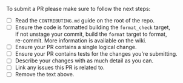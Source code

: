 <!-- Thank you for contributing to osquery! -->

To submit a PR please make sure to follow the next steps:

- [ ] Read the `CONTRIBUTING.md` guide on the root of the repo.
- [ ] Ensure the code is formatted building the `format_check` target,  
      if not unstage your commit, build the `format` target to format,  
      re-commit. More information is available on the wiki.
- [ ] Ensure your PR contains a single logical change.
- [ ] Ensure your PR contains tests for the changes you're submitting.
- [ ] Describe your changes with as much detail as you can.
- [ ] Link any issues this PR is related to.
- [ ] Remove the text above.

<!--

The PR will be reviewed by an osquery committer.
Here are some common things we look for:

- Common utilities within `./osquery/utils` are used where appropriate (avoid reinventions).
- Modern C++ structures and patterns are used whenever possible.
- No memory or file descriptor leaks, please check all early-return and destructors.
- No explicit casting, such as `return (int)my_var`, instead use `static_cast`.
- The minimal amount of includes are used, only include what you use.
- Comments for methods, structures, and classes follow our common patterns.
- `Status` and `LOG(N)` messages do not use punctuation or contractions.
- Support for both CMake and BUCK (we are happy to help).
- The code mostly looks and feels similar to the existing codebase.

-->
